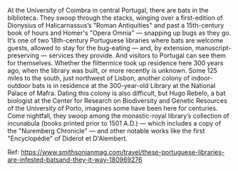 At the University of Coimbra in central Portugal, there are bats in the biblioteca.
They swoop through the stacks, winging over a first-edition of Dionysius of Halicarnassus’s "Roman Antiquities" and past a 15th-century book of hours and Homer's "Opera Omnia" — snapping up bugs as they go.
It’s one of two 18th-century Portuguese libraries where bats are welcome guests, allowed to stay for the bug-eating — and, by extension, manuscript-preserving — services they provide. And visitors to Portugal can see them for themselves.
Whether the flittermice took up residence here 300 years ago, when the library was built, or more recently is unknown.
Some 125 miles to the south, just northwest of Lisbon, another colony of indoor-outdoor bats is in residence at the 300-year-old Library at the National Palace of Mafra. Dating this colony is also difficult, but Hugo Rebelo, a bat biologist at the Center for Research on Biodiversity and Genetic Resources of the University of Porto, imagines some have been here for centuries.
Come nightfall, they swoop among the monastic-royal library’s collection of incunabula (books printed prior to 1501 A.D.) — which includes a copy of the "Nuremberg Chronicle" — and other notable works like the first "Encyclopédie" of Diderot et D'Alembert.

Ref:
https://www.smithsonianmag.com/travel/these-portuguese-libraries-are-infested-batsand-they-it-way-180969276